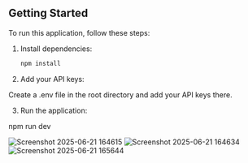 ## Getting Started

To run this application, follow these steps:

1. Install dependencies:

   ```bash  
   npm install

 2.  Add your API keys:

Create a .env file in the root directory and add your API keys there.

3.   Run the application:
   
npm run dev
 
![Screenshot 2025-06-21 164615](https://github.com/user-attachments/assets/27405a57-f0ee-4c24-b9eb-d61d4b738c0a)
![Screenshot 2025-06-21 164634](https://github.com/user-attachments/assets/347757b4-fa1d-4464-a863-6c4bfe777bc3)
![Screenshot 2025-06-21 165644](https://github.com/user-attachments/assets/bc1115a0-b214-4b35-8bdb-29a14f4917f2)
 

